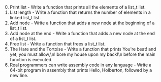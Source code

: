 0) Print list - Write a function that prints all the elements of a list_t list.
1) List length - Write a function that returns the number of elements in a linked list_t list.
2) Add node - Write a function that adds a new node at the beginning of a list_t list.
3) Add node at the end - Write a function that adds a new node at the end of a list_t list.
4) Free list - Write a function that frees a list_t list.
5) The Hare and the Tortoise - Write a function that prints You're beat! and yet, you must allow,\nI bore my house upon my back!\n before the main function is executed.
6) Real programmers can write assembly code in any language - Write a 64-bit program in assembly that prints Hello, Holberton, followed by a new line.

